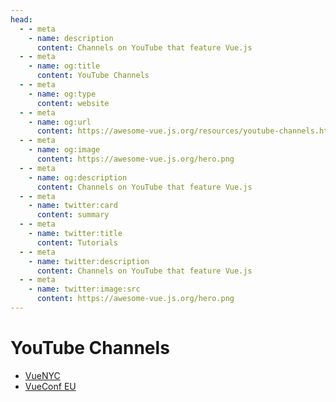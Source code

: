 ```yaml
---
head:
  - - meta
    - name: description
      content: Channels on YouTube that feature Vue.js
  - - meta
    - name: og:title
      content: YouTube Channels
  - - meta
    - name: og:type
      content: website
  - - meta
    - name: og:url
      content: https://awesome-vue.js.org/resources/youtube-channels.html
  - - meta
    - name: og:image
      content: https://awesome-vue.js.org/hero.png
  - - meta
    - name: og:description
      content: Channels on YouTube that feature Vue.js
  - - meta
    - name: twitter:card
      content: summary
  - - meta
    - name: twitter:title
      content: Tutorials
  - - meta
    - name: twitter:description
      content: Channels on YouTube that feature Vue.js
  - - meta
    - name: twitter:image:src
      content: https://awesome-vue.js.org/hero.png
---
```


# YouTube Channels

- [VueNYC](https://www.youtube.com/vuenyc)
- [VueConf EU](https://www.youtube.com/channel/UC9dJjbYeXjirDYYVfUD3bSw)
